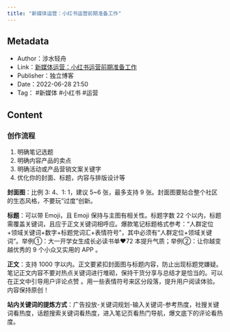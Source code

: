 ```yaml
---
title: "新媒体运营：小红书运营前期准备工作"
---
```

## Metadata
- Author：涉水轻舟
- Link：[新媒体运营：小红书运营前期准备工作](https://sheshui.me/blogs/social-media-xiaohongshu)
- Publisher：独立博客
- Date：2022-06-28 21:50
- Tag： #新媒体 #小红书 #运营
## Content
### 创作流程
1. 明确笔记选题  
2. 明确内容产品的卖点  
3. 明确活动或产品营销文案关键字  
4. 优化你的封面、标题，内容与排版设计等

**封面图**：比例 3: 4、1: 1，建议 5~6 张，最多支持 9 张。封面图要贴合整个社区的生态风格，不要玩”过度“创新。

**标题**：可以带 Emoji，且 Emoji 保持与主图有相关性。标题字数 22 个以内，标题需覆盖关键词，且应于正文关键词相呼应。爆款笔记标题格式参考：“人群定位+领域关键词+数字+标题党词汇+表情符号”，其中必须有“人群定位+领域关键词”。举例①：大一开学女生成长必读书单♥72 本提升气质；举例②：让你越变越优秀的 9 个小众又实用的 APP 。

**正文**：支持 1000 字以内。正文要紧扣封面图与标题内容，防止出现标题党嫌疑。笔记正文内容不要对热点关键词进行堆砌，保持干货分享与总结才是恰当的。可以 在正文中引导用户评论点赞 。用一些表情符号来区分段落，提升用户阅读体验。内容保持原创！

**站内关键词的提炼方式**：广告投放-关键词规划-输入关键词-参考热度，社搜关键词看热度，话题搜索关键词看热度，进入笔记页看热门导航，爆文底下的评论看热度。